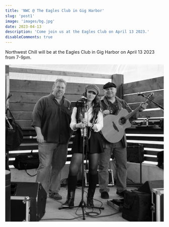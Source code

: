 ```yaml
---
title: 'NWC @ The Eagles Club in Gig Harbor'
slug: 'post1'
image: 'images/bg.jpg'
date: 2023-04-13
description: 'Come join us at the Eagles Club on April 13 2023.'
disableComments: true
---
```


Northwest Chill will be at the Eagles Club in Gig Harbor on April 13 2023 from 7-9pm. 

![img](images/bg.jpg)
